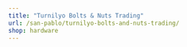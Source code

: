```yaml
---
title: "Turnilyo Bolts & Nuts Trading"
url: /san-pablo/turnilyo-bolts-and-nuts-trading/
shop: hardware
---
```

